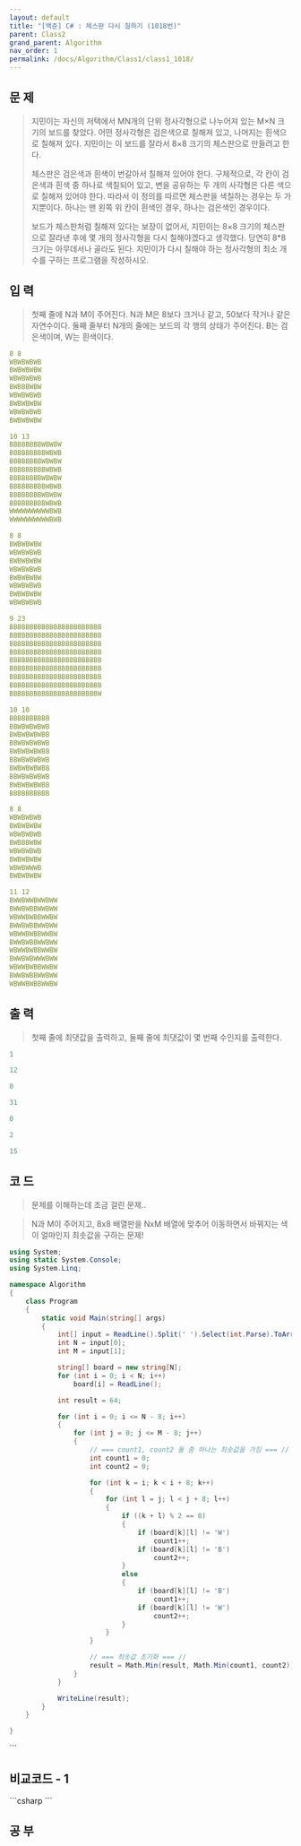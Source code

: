 ```yaml
---
layout: default
title: "[백준] C# : 체스판 다시 칠하기 (1018번)"
parent: Class2
grand_parent: Algorithm
nav_order: 1
permalink: /docs/Algorithm/Class1/class1_1018/
---
```


## 문 제

> 지민이는 자신의 저택에서 MN개의 단위 정사각형으로 나누어져 있는 M×N 크기의 보드를 찾았다. 어떤 정사각형은 검은색으로 칠해져 있고, 나머지는 흰색으로 칠해져 있다. 지민이는 이 보드를 잘라서 8×8 크기의 체스판으로 만들려고 한다.
>
> 체스판은 검은색과 흰색이 번갈아서 칠해져 있어야 한다. 구체적으로, 각 칸이 검은색과 흰색 중 하나로 색칠되어 있고, 변을 공유하는 두 개의 사각형은 다른 색으로 칠해져 있어야 한다. 따라서 이 정의를 따르면 체스판을 색칠하는 경우는 두 가지뿐이다. 하나는 맨 왼쪽 위 칸이 흰색인 경우, 하나는 검은색인 경우이다.
>
> 보드가 체스판처럼 칠해져 있다는 보장이 없어서, 지민이는 8×8 크기의 체스판으로 잘라낸 후에 몇 개의 정사각형을 다시 칠해야겠다고 생각했다. 당연히 8\*8 크기는 아무데서나 골라도 된다. 지민이가 다시 칠해야 하는 정사각형의 최소 개수를 구하는 프로그램을 작성하시오.

## 입 력

> 첫째 줄에 N과 M이 주어진다. N과 M은 8보다 크거나 같고, 50보다 작거나 같은 자연수이다. 둘째 줄부터 N개의 줄에는 보드의 각 행의 상태가 주어진다. B는 검은색이며, W는 흰색이다.

```yaml
8 8
WBWBWBWB
BWBWBWBW
WBWBWBWB
BWBBBWBW
WBWBWBWB
BWBWBWBW
WBWBWBWB
BWBWBWBW
```

```yaml
10 13
BBBBBBBBWBWBW
BBBBBBBBBWBWB
BBBBBBBBWBWBW
BBBBBBBBBWBWB
BBBBBBBBWBWBW
BBBBBBBBBWBWB
BBBBBBBBWBWBW
BBBBBBBBBWBWB
WWWWWWWWWWBWB
WWWWWWWWWWBWB
```

```yaml
8 8
BWBWBWBW
WBWBWBWB
BWBWBWBW
WBWBWBWB
BWBWBWBW
WBWBWBWB
BWBWBWBW
WBWBWBWB
```

```yaml
9 23
BBBBBBBBBBBBBBBBBBBBBBB
BBBBBBBBBBBBBBBBBBBBBBB
BBBBBBBBBBBBBBBBBBBBBBB
BBBBBBBBBBBBBBBBBBBBBBB
BBBBBBBBBBBBBBBBBBBBBBB
BBBBBBBBBBBBBBBBBBBBBBB
BBBBBBBBBBBBBBBBBBBBBBB
BBBBBBBBBBBBBBBBBBBBBBB
BBBBBBBBBBBBBBBBBBBBBBW
```

```yaml
10 10
BBBBBBBBBB
BBWBWBWBWB
BWBWBWBWBB
BBWBWBWBWB
BWBWBWBWBB
BBWBWBWBWB
BWBWBWBWBB
BBWBWBWBWB
BWBWBWBWBB
BBBBBBBBBB
```

```yaml
8 8
WBWBWBWB
BWBWBWBW
WBWBWBWB
BWBBBWBW
WBWBWBWB
BWBWBWBW
WBWBWWWB
BWBWBWBW
```

```yaml
11 12
BWWBWWBWWBWW
BWWBWBBWWBWW
WBWWBWBBWWBW
BWWBWBBWWBWW
WBWWBWBBWWBW
BWWBWBBWWBWW
WBWWBWBBWWBW
BWWBWBWWWBWW
WBWWBWBBWWBW
BWWBWBBWWBWW
WBWWBWBBWWBW
```

## 출 력

> 첫째 줄에 최댓값을 출력하고, 둘째 줄에 최댓값이 몇 번째 수인지를 출력한다.

```yaml
1
```

```yaml
12
```

```yaml
0
```

```yaml
31
```

```yaml
0
```

```yaml
2
```

```yaml
15
```

## 코 드

<div class="code-example" markdown="1">

> 문제를 이해하는데 조금 걸린 문제..

> N과 M이 주어지고, 8x8 배열판을 NxM 배열에 맞추어 이동하면서 바꿔지는 색이 얼마인지 최솟값을 구하는 문제!

```csharp
using System;
using static System.Console;
using System.Linq;

namespace Algorithm
{
    class Program
    {
        static void Main(string[] args)
        {
            int[] input = ReadLine().Split(' ').Select(int.Parse).ToArray();
            int N = input[0];
            int M = input[1];

            string[] board = new string[N];
            for (int i = 0; i < N; i++)
                board[i] = ReadLine();

            int result = 64;

            for (int i = 0; i <= N - 8; i++)
            {
                for (int j = 0; j <= M - 8; j++)
                {
                    // === count1, count2 둘 중 하나는 최솟값을 가짐 === //
                    int count1 = 0;
                    int count2 = 0;

                    for (int k = i; k < i + 8; k++)
                    {
                        for (int l = j; l < j + 8; l++)
                        {
                            if ((k + l) % 2 == 0)
                            {
                                if (board[k][l] != 'W')
                                    count1++;
                                if (board[k][l] != 'B')
                                    count2++;
                            }
                            else
                            {
                                if (board[k][l] != 'B')
                                    count1++;
                                if (board[k][l] != 'W')
                                    count2++;
                            }
                        }
                    }

                    // === 최솟값 초기화 === //
                    result = Math.Min(result, Math.Min(count1, count2));
                }
            }

            WriteLine(result);
        }
    }

}

```

</div>
```

## 비교코드 - 1

<div class="code-example" markdown="1">
```csharp
```

</div>

## 공 부
